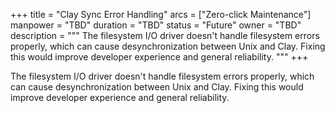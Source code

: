 +++
title = "Clay Sync Error Handling"
arcs = ["Zero-click Maintenance"]
manpower = "TBD"
duration = "TBD"
status = "Future"
owner = "TBD"
description = """
The filesystem I/O driver doesn't handle filesystem errors properly, which can cause desynchronization between Unix and Clay.  Fixing this would improve developer experience and general reliability.
"""
+++

The filesystem I/O driver doesn't handle filesystem errors properly, which can cause desynchronization between Unix and Clay.  Fixing this would improve developer experience and general reliability.
